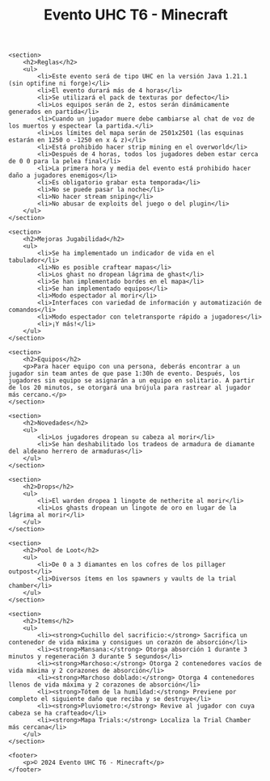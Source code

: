 <html lang="es">
<head>
    <meta charset="UTF-8">
    <meta name="viewport" content="width=device-width, initial-scale=1.0">
    <title>UHC T6 - Minecraft</title>
    <link rel="stylesheet" href="styles.css">
</head>
<body>
    <header>
        <h1>Evento UHC T6 - Minecraft</h1>
    </header>
    
    <section>
        <h2>Reglas</h2>
        <ul>
            <li>Este evento será de tipo UHC en la versión Java 1.21.1 (sin optifine ni forge)</li>
            <li>El evento durará más de 4 horas</li>
            <li>Se utilizará el pack de texturas por defecto</li>
            <li>Los equipos serán de 2, estos serán dinámicamente generados en partida</li>
            <li>Cuando un jugador muere debe cambiarse al chat de voz de los muertos y espectear la partida.</li>
            <li>Los límites del mapa serán de 2501x2501 (las esquinas estarán en 1250 o -1250 en x & z)</li>
            <li>Está prohibido hacer strip mining en el overworld</li>
            <li>Después de 4 horas, todos los jugadores deben estar cerca de 0 0 para la pelea final</li>
            <li>La primera hora y media del evento está prohibido hacer daño a jugadores enemigos</li>
            <li>Es obligatorio grabar esta temporada</li>
            <li>No se puede pasar la noche</li>
            <li>No hacer stream sniping</li>
            <li>No abusar de exploits del juego o del plugin</li>
        </ul>
    </section>
    
    <section>
        <h2>Mejoras Jugabilidad</h2>
        <ul>
            <li>Se ha implementado un indicador de vida en el tabulador</li>
            <li>No es posible craftear mapas</li>
            <li>Los ghast no dropean lágrima de ghast</li>
            <li>Se han implementado bordes en el mapa</li>
            <li>Se han implementado equipos</li>
            <li>Modo espectador al morir</li>
            <li>Interfaces con variedad de información y automatización de comandos</li>
            <li>Modo espectador con teletransporte rápido a jugadores</li>
            <li>¡Y más!</li>
        </ul>
    </section>
    
    <section>
        <h2>Equipos</h2>
        <p>Para hacer equipo con una persona, deberás encontrar a un jugador sin team antes de que pase 1:30h de evento. Después, los jugadores sin equipo se asignarán a un equipo en solitario. A partir de los 20 minutos, se otorgará una brújula para rastrear al jugador más cercano.</p>
    </section>
    
    <section>
        <h2>Novedades</h2>
        <ul>
            <li>Los jugadores dropean su cabeza al morir</li>
            <li>Se han deshabilitado los tradeos de armadura de diamante del aldeano herrero de armaduras</li>
        </ul>
    </section>
    
    <section>
        <h2>Drops</h2>
        <ul>
            <li>El warden dropea 1 lingote de netherite al morir</li>
            <li>Los ghasts dropean un lingote de oro en lugar de la lágrima al morir</li>
        </ul>
    </section>
    
    <section>
        <h2>Pool de Loot</h2>
        <ul>
            <li>De 0 a 3 diamantes en los cofres de los pillager outpost</li>
            <li>Diversos ítems en los spawners y vaults de la trial chamber</li>
        </ul>
    </section>
    
    <section>
        <h2>Items</h2>
        <ul>
            <li><strong>Cuchillo del sacrificio:</strong> Sacrifica un contenedor de vida máxima y consigues un corazón de absorción</li>
            <li><strong>Mansana:</strong> Otorga absorción 1 durante 3 minutos y regeneración 3 durante 5 segundos</li>
            <li><strong>Marchoso:</strong> Otorga 2 contenedores vacíos de vida máxima y 2 corazones de absorción</li>
            <li><strong>Marchoso doblado:</strong> Otorga 4 contenedores llenos de vida máxima y 2 corazones de absorción</li>
            <li><strong>Tótem de la humildad:</strong> Previene por completo el siguiente daño que reciba y se destruye</li>
            <li><strong>Pluviometro:</strong> Revive al jugador con cuya cabeza se ha crafteado</li>
            <li><strong>Mapa Trials:</strong> Localiza la Trial Chamber más cercana</li>
        </ul>
    </section>
    
    <footer>
        <p>© 2024 Evento UHC T6 - Minecraft</p>
    </footer>
</body>
</html>

